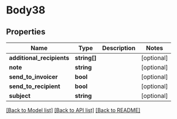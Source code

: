 # Body38

## Properties
Name | Type | Description | Notes
------------ | ------------- | ------------- | -------------
**additional_recipients** | **string[]** |  | [optional] 
**note** | **string** |  | [optional] 
**send_to_invoicer** | **bool** |  | [optional] 
**send_to_recipient** | **bool** |  | [optional] 
**subject** | **string** |  | [optional] 

[[Back to Model list]](../README.md#documentation-for-models) [[Back to API list]](../README.md#documentation-for-api-endpoints) [[Back to README]](../README.md)


